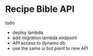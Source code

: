 # Recipe Bible API

todo

- deploy lambda
- add migration lambda endpoint
- API access to dynamo db
- use the same ui but point to new API
